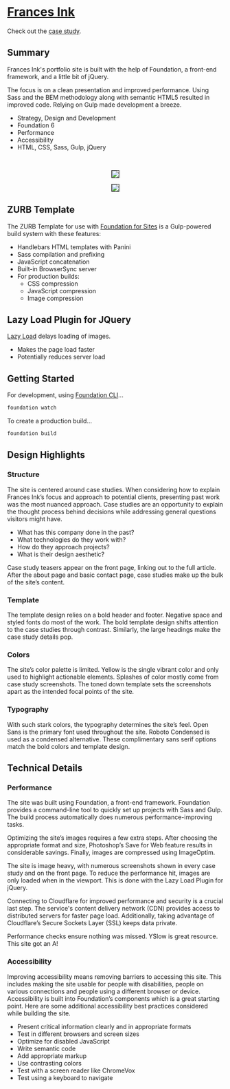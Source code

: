 # [Frances Ink](https://frances.ink/) 

Check out the [case study](https://frances.ink/portfolio/frances-ink.html).

## Summary

Frances Ink's portfolio site is built with the help of Foundation, a front-end framework, and a little bit of jQuery.

The focus is on a clean presentation and improved performance. Using Sass and the BEM methodology along with semantic HTML5 resulted in improved code. Relying on Gulp made development a breeze.

* Strategy, Design and Development
* Foundation 6
* Performance
* Accessibility
* HTML, CSS, Sass, Gulp, jQuery 

<br> 

<p align="center">
  <img style="border: 1px solid #000" src ="https://frances.ink/assets/img/frances-ink/fi-work.png" />
</p>

<p align="center">
  <img style="border: 1px solid #000" src ="https://frances.ink/assets/img/frances-ink/fi-small.png" />
</p>

## ZURB Template

The ZURB Template for use with [Foundation for Sites](http://foundation.zurb.com/sites) is a Gulp-powered build system with these features:

- Handlebars HTML templates with Panini
- Sass compilation and prefixing
- JavaScript concatenation
- Built-in BrowserSync server
- For production builds:
  - CSS compression
  - JavaScript compression
  - Image compression

## Lazy Load Plugin for JQuery

[Lazy Load](https://appelsiini.net/projects/lazyload/) delays loading of images.

- Makes the page load faster
- Potentially reduces server load

## Getting Started

For development, using [Foundation CLI](https://github.com/zurb/foundation-cli)...

```bash
foundation watch
```
To create a production build...

```bash
foundation build
```

## Design Highlights

###  Structure 

The site is centered around case studies. When considering how to explain Frances Ink’s focus and approach to potential clients, presenting past work was the most nuanced approach. Case studies are an opportunity to explain the thought process behind decisions while addressing general questions visitors might have.

* What has this company done in the past?
* What technologies do they work with?
* How do they approach projects?
* What is their design aesthetic?

Case study teasers appear on the front page, linking out to the full article. After the about page and basic contact page, case studies make up the bulk of the site’s content.

### Template

The template design relies on a bold header and footer. Negative space and styled fonts do most of the work. The bold template design shifts attention to the case studies through contrast. Similarly, the large headings make the case study details pop.

### Colors

The site’s color palette is limited. Yellow is the single vibrant color and only used to highlight actionable elements. Splashes of color mostly come from case study screenshots. The toned down template sets the screenshots apart as the intended focal points of the site.

### Typography

With such stark colors, the typography determines the site’s feel. Open Sans is the primary font used throughout the site. Roboto Condensed is used as a condensed alternative. These complimentary sans serif options match the bold colors and template design.

## Technical Details

### Performance 
The site was built using Foundation, a front-end framework. Foundation provides a command-line tool to quickly set up projects with Sass and Gulp. The build process automatically does numerous performance-improving tasks.

Optimizing the site’s images requires a few extra steps. After choosing the appropriate format and size, Photoshop’s Save for Web feature results in considerable savings. Finally, images are compressed using ImageOptim.

The site is image heavy, with numerous screenshots shown in every case study and on the front page. To reduce the performance hit, images are only loaded when in the viewport. This is done with the Lazy Load Plugin for jQuery.

Connecting to Cloudflare for improved performance and security is a crucial last step. The service's content delivery network (CDN) provides access to distributed servers for faster page load. Additionally, taking advantage of Cloudflare’s Secure Sockets Layer (SSL) keeps data private.

Performance checks ensure nothing was missed. YSlow is great resource. This site got an A!

### Accessibility

Improving accessibility means removing barriers to accessing this site. This includes making the site usable for people with disabilities, people on various connections and people using a different browser or device. Accessibility is built into Foundation’s components which is a great starting point. Here are some additional accessibility best practices considered while building the site.

* Present critical information clearly and in appropriate formats
* Test in different browsers and screen sizes
* Optimize for disabled JavaScript
* Write semantic code
* Add appropriate markup
* Use contrasting colors
* Test with a screen reader like ChromeVox
* Test using a keyboard to navigate
